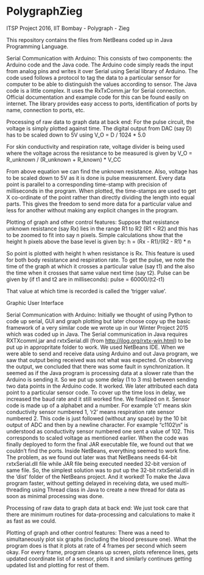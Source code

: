 # PolygraphZieg
ITSP Project 2016, IIT Bombay - Polygraph - Zieg

This repository contains the files from NetBeans coded up in Java Programming Language.

Serial Communication with Arduino:
This consists of two components: the Arduino code and the Java code.
The Arduino code simply reads the input from analog pins and writes it over Serial using Serial library of Arduino. The code used follows a protocol to tag the data to a particular sensor for computer to be able to distinguish the values according to sensor.
The Java code is a little complex. It uses the RxTxComm.jar for Serial connection. Official documentation and example code for this can be found easily on internet. The library provides easy access to ports, identification of ports by name, connection to ports, etc.

Processing of raw data to graph data at back end:
For the pulse circuit, the voltage is simply plotted against time. The digital output from DAC (say D) has to be scaled down to 5V using V_O = D / 1024 * 5.0

For skin conductivity and respiration rate, voltage divider is being used where the voltage across the resistance to be measured is given by V_O = R_unknown / (R_unknown + R_known) * V_CC

From above equation we can find the unknown resistance. Also, voltage has to be scaled down to 5V as it is done is pulse measurement.
Every data point is parallel to a corresponding time-stamp with precision of milliseconds in the program. When plotted, the time-stamps are used to get X co-ordinate of the point rather than directly dividing the length into equal parts. This gives the freedom to send more data for a particular value and less for another without making any explicit changes in the program.

Plotting of graph and other control features:
Suppose that resistance unknown resistance (say Rx) lies in the range R1 to R2 (R1 < R2) and this has to be zoomed to fit into say n pixels. Simple calculations show that the height h pixels above the base level is given by: h = (Rx - R1)/(R2 - R1) * n

So point is plotted with height h when resistance is Rx. This feature is used for both body resistance and respiration rate.
To get the pulse, we note the time of the graph at which it crosses a particular value (say t1) and the also the time when it crosses that same value next time (say t2). Pulse can be given by (if t1 and t2 are in milliseconds): pulse = 60000/(t2-t1)

That value at which time is recorded is called the ‘trigger value’.



Graphic User Interface

Serial Communication with Arduino:
Initially we thought of using Python to code up serial, GUI and graph plotting but later choose copy up the basic framework of a very similar code we wrote up in our Winter Project 2015 which was coded up in Java.
The Serial communication in Java requires RXTXcomml.jar and rxtxSerial.dll (from http://jlog.org/rxtx-win.html) to be put up in appropritate folder to work. We used NetBeans IDE.
When we were able to send and receive data using Arduino and out Java program, we saw that output being received was not what was expected. On observing the output, we concluded that there was some fault in synchronization. It seemed as if the Java program is processing data at a slower rate than the Arduino is sending it. So we put up some delay (1 to 3 ms) between sending two data points in the Arduino code. It worked. We later attributed each data point to a particular sensor code. To cover up the time loss in delay, we increased the baud rate and it still worked fine. We finalized on it.
Sensor code is made up of a alphabet and a number. For example ‘c1’ means skin conductivity sensor numbered 1, ‘r2’ means respiration rate sensor numbered 2. This code is just followed (without any space) by the 10 bit output of ADC and then by a newline character. For example “c1102\n” is understood as conductivity sensor numbered one sent a value of 102. This corresponds to scaled voltage as mentioned earlier.
When the code was finally deployed to form the final JAR executable file, we found out that we couldn’t find the ports. Inside NetBeans, everything seemed to work fine. The problem, as we found out later was that NetBeans needs 64-bit rxtxSerial.dll file while JAR file being executed needed 32-bit version of same file. So, the simplest solution was to put up the 32-bit rxtxSerial.dll in the ‘dist’ folder of the NetBeans project. And it worked!
To make the Java program faster, without getting delayed in receiving data, we used multi-threading using Thread class in Java to create a new thread for data as soon as minimal processing was done.

Processing of raw data to graph data at back end:
We just took care that there are minimum routines for data-processing and calculations to make it as fast as we could. 

Plotting of graph and other control features:
There was a need to simultaneously plot six graphs (including the blood pressure one). What the program does is that it plots at rate of 4 frames per second which seem okay. For every frame, program cleans up screen, plots reference lines, gets updated coordinate list of a sensor, plots it and similarly continues getting updated list and plotting for rest of them. 




